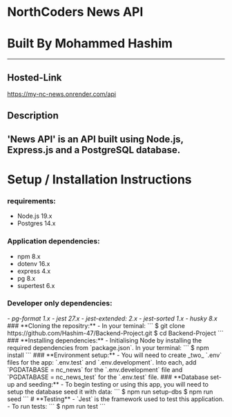 # **NorthCoders News API**

# **Built By Mohammed Hashim**

---

## **Hosted-Link**

https://my-nc-news.onrender.com/api

## **Description**

## 'News API' is an API built using Node.js, Express.js and a PostgreSQL database.

# **Setup / Installation Instructions**

### **requirements:**

- Node.js 19.x
- Postgres 14.x

### **Application dependencies:**


- npm 8.x
- dotenv 16.x
- express 4.x
- pg 8.x
- supertest 6.x
  
### **Developer only dependencies:**
<i>
- pg-format 1.x
- jest 27.x
- jest-extended: 2.x
- jest-sorted 1.x
- husky 8.x
  </i>
### **Cloning the repositry:**
- In your teminal:
```
$ git clone https://github.com/Hashim-47/Backend-Project.git
$ cd Backend-Project
```
### **Installing dependencies:**
- Initialising Node by installing the required dependencies from `package.json`. In your terminal:
```
$ npm install
```
### **Environment setup:**
- You will need to create _two_ `.env` files for the app: `.env.test` and `.env.development`. Into each, add `PGDATABASE = nc_news` for the `.env.development` file and `PGDATABASE = nc_news_test` for the `.env.test` file.
### **Database set-up and seeding:**
- To begin testing or using this app, you will need to setup the database seed it with data:
```
$ npm run setup-dbs
$ npm run seed
```
# **Testing**
- `Jest` is the framework used to test this application.
- To run tests:
```
$ npm run test
```
